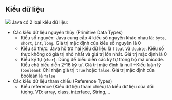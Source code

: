 ## Kiểu dữ liệu
![](images/java-data-types.png)
Java có 2 loại kiểu dữ liệu:
- Các kiểu dữ liệu nguyên thủy (Primitive Data Types)
    + Kiểu số nguyên: Java cung cấp 4 kiểu số nguyên khác nhau là: `byte`, `short`, `int`, `long`. Giá trị mặc định của kiểu số nguyên là 0
    + Kiểu số thực: Java hỗ trợ hai kiểu dữ liệu là `float` và `double`. Kiểu số thực không có giá trị nhỏ nhất và giá trị lớn nhất. Giá trị mặc định là 0
    + Kiểu ký tự (`char`): Dùng để biểu diễn các ký tự trong bộ mã unicode. Kiểu chả biểu diễn 2^16 ký tự. Giá trị mặc định là null
      +Kiểu luận lý (`boolean`): Chỉ nhận giá trị `true` hoặc `false`. Giá trị mặc định của boolean là `false`
- Các kiểu dữ liệu tham chiếu (Reference Types)
    + Kiểu reference (Kiểu dữ liệu tham chiếu) là kiểu dữ liệu của đối tượng. VD: array, class, interface, String,...
